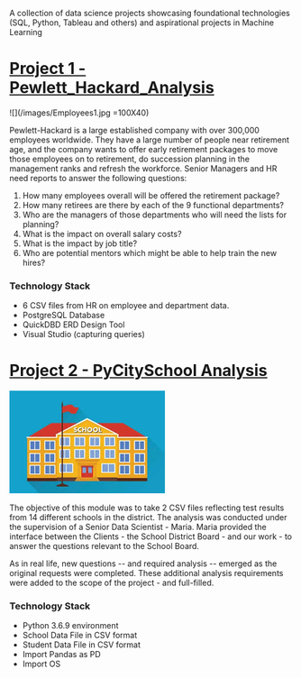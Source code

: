 A collection of data science projects showcasing foundational technologies (SQL, Python, Tableau and others) and aspirational projects in Machine Learning

# [Project 1 - Pewlett_Hackard_Analysis](https://github.com/tcottrell321/Pewlett_Hackard_Analysis)
![](/images/Employees1.jpg =100X40)

Pewlett-Hackard is a large established company with over 300,000 employees worldwide. They have a large number of people near retirement age, and the company wants to offer early retirement packages to move those employees on to retirement, do succession planning in the management ranks and refresh the workforce. Senior Managers and HR need reports to answer the following questions:
1)	How many employees overall will be offered the retirement package? 
2)	How many retirees are there by each of the 9 functional departments? 
3)	Who are the managers of those departments who will need the lists for planning?
4)	What is the impact on overall salary costs? 
5)	What is the impact by job title? 
6)	Who are potential mentors which might be able to help train the new hires? 

### Technology Stack
- 6 CSV files from HR on employee and department data. 
- PostgreSQL Database
- QuickDBD ERD Design Tool
- Visual Studio (capturing queries)


# [Project 2 - PyCitySchool Analysis](https://github.com/tcottrell321/school_district_analysis)
![](/images/Schools.jpg)

The objective of this module was to take 2 CSV files reflecting test results from 14 different schools in the district. The analysis was conducted under the supervision of a Senior Data Scientist - Maria. Maria provided the interface between the Clients - the School District Board - and our work - to answer the questions relevant to the School Board. 

As in real life, new questions -- and required analysis -- emerged as the original requests were completed. These additional analysis requirements were added to the scope of the project - and full-filled. 

### Technology Stack
- Python 3.6.9 environment
- School Data File in CSV format
- Student Data File in CSV format
- Import Pandas as PD
- Import OS
